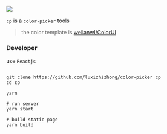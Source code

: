 ![](https://i.loli.net/2019/10/15/w148zQWrfBsg2yV.png)

`cp` is a `color-picker` tools

> the color template is [weilanwl/ColorUI](https://github.com/weilanwl/ColorUI)

### Developer

use `Reactjs`

```console

git clone https://github.com/luxizhizhong/color-picker cp
cd cp

yarn

# run server
yarn start

# build static page
yarn build

```